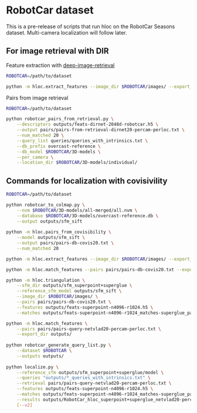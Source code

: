 # RobotCar dataset

This is a pre-release of scripts that run hloc on the RobotCar Seasons dataset. Multi-camera localization will follow later.


## For image retrieval with DIR

Feature extraction with [deep-image-retrieval](https://github.com/naver/deep-image-retrieval)

```bash
ROBOTCAR=/path/to/dataset

python -m hloc.extract_features --image_dir $ROBOTCAR/images/ --export_dir outputs/ --conf 'dir'
```

Pairs from image retrieval

```bash
ROBOTCAR=/path/to/dataset

python robotcar_pairs_from_retrieval.py \
    --descriptors outputs/feats-dirnet-2048d-robotcar.h5 \
    --output pairs/pairs-from-retrieval-dirnet20-percam-perloc.txt \
    --num_matched 20 \
    --query_list queries/queries_with_intrinsics.txt \
    --db_prefix overcast-reference \
    --db_model $ROBOTCAR/3D-models \
    --per_camera \
    --location_dir $ROBOTCAR/3D-models/individual/
```

## Commands for localization with covisivility

```bash
ROBOTCAR=/path/to/dataset

python robotcar_to_colmap.py \
    --nvm $ROBOTCAR/3D-models/all-merged/all.nvm \
    --database $ROBOTCAR/3D-models/overcast-reference.db \
    --output outputs/sfm_sift
    
python -m hloc.pairs_from_covisibility \
    --model outputs/sfm_sift \
    --output pairs/pairs-db-covis20.txt \
    --num_matched 20

python -m hloc.extract_features --image_dir $ROBOTCAR/images/ --export_dir outputs/

python -m hloc.match_features --pairs pairs/pairs-db-covis20.txt --export_dir outputs/

python -m hloc.triangulation \
    --sfm_dir outputs/sfm_superpoint+superglue \
    --reference_sfm_model outputs/sfm_sift \
    --image_dir $ROBOTCAR/images/ \
    --pairs pairs/pairs-db-covis20.txt \
    --features outputs/feats-superpoint-n4096-r1024.h5 \
    --matches outputs/feats-superpoint-n4096-r1024_matches-superglue_pairs-db-covis20.h5

python -m hloc.match_features \
    --pairs pairs/pairs-query-netvlad20-percam-perloc.txt \
    --export_dir outputs/
    
python robotcar_generate_query_list.py \
    --dataset $ROBOTCAR \
    --outputs outputs/
    
python localize.py \
    --reference_sfm outputs/sfm_superpoint+superglue/model \
    --queries "outputs/*_queries_with_intrinsics.txt" \
    --retrieval pairs/pairs-query-netvlad20-percam-perloc.txt \
    --features outputs/feats-superpoint-n4096-r1024.h5 \
    --matches outputs/feats-superpoint-n4096-r1024_matches-superglue_pairs-query-netvlad20-percam-perloc.h5 \
    --results outputs/RobotCar_hloc_superpoint+superglue_netvlad20-percam-perloc.txt \
    [--v2]
```
